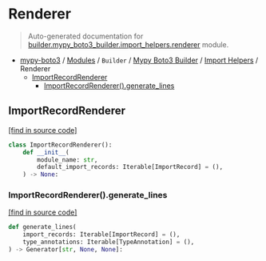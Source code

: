 # Renderer

> Auto-generated documentation for [builder.mypy_boto3_builder.import_helpers.renderer](https://github.com/vemel/mypy_boto3/blob/master/builder/mypy_boto3_builder/import_helpers/renderer.py) module.

- [mypy-boto3](../../../README.md#mypy_boto3) / [Modules](../../../MODULES.md#mypy-boto3-modules) / `Builder` / [Mypy Boto3 Builder](../index.md#mypy-boto3-builder) / [Import Helpers](index.md#import-helpers) / Renderer
    - [ImportRecordRenderer](#importrecordrenderer)
        - [ImportRecordRenderer().generate_lines](#importrecordrenderergenerate_lines)

## ImportRecordRenderer

[[find in source code]](https://github.com/vemel/mypy_boto3/blob/master/builder/mypy_boto3_builder/import_helpers/renderer.py#L12)

```python
class ImportRecordRenderer():
    def __init__(
        module_name: str,
        default_import_records: Iterable[ImportRecord] = (),
    ) -> None:
```

### ImportRecordRenderer().generate_lines

[[find in source code]](https://github.com/vemel/mypy_boto3/blob/master/builder/mypy_boto3_builder/import_helpers/renderer.py#L63)

```python
def generate_lines(
    import_records: Iterable[ImportRecord] = (),
    type_annotations: Iterable[TypeAnnotation] = (),
) -> Generator[str, None, None]:
```
